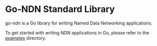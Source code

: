# Go-NDN Standard Library

go-ndn is a Go library for writing Named Data Networking applications.

To get started with writing NDN applications in Go, please refer to the [examples](./examples) directory.
